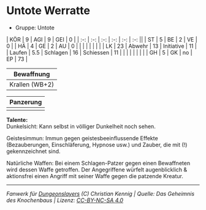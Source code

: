 # Untote Werratte  
- Gruppe: Untote  

| KÖR    | 9   | AGI      | 9  | GEI        | 0  |
| :-: | :-: | :-: | :-: | :-: | :-: ||
| ST     | 5   | BE       | 2  | VE         | 0  |
| HÄ     | 4   | GE       | 2  | AU         | 0  |
|        |     |          |    |            |    |
| LK     | 23  | Abwehr   | 13 | Initiative | 11 |
| Laufen | 5.5 | Schlagen | 16 | Schiessen  | 11 |
|        |     |          |    |            |    |
| GH     | 5   | GK       | no | EP         | 73 |


| Bewaffnung |
| --- |
| Krallen (WB+2) |


| Panzerung |
| --- |
|  |


**Talente:**  
Dunkelsicht: Kann selbst in völliger Dunkelheit noch sehen.

Geistesimmun: Immun gegen geistesbeeinflussende Effekte (Bezauberungen, Einschläferung, Hypnose usw.) und Zauber, die mit (!) gekennzeichnet sind.

Natürliche Waffen: Bei einem Schlagen-Patzer gegen einen Bewaffneten wird dessen Waffe getroffen. Der Angegriffene würfelt augenblicklich & aktionsfrei einen Angriff mit seiner Waffe gegen die patzende Kreatur.





___
*Fanwerk für [Dungeonslayers](https://www.dungeonslayers.net/) (C) Christian Kennig | Quelle: Das Geheimnis des Knochenbaus | Lizenz: [CC-BY-NC-SA 4.0](https://creativecommons.org/licenses/by-nc-sa/4.0/deed.de)*